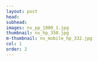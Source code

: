 ```yaml
---
layout: post
head: 
subhead: 
images: nv_pp_1000_1.jpg
thumbnail: nv_hp_350.jpg
m-thumbnail: nv_mobile_hp_332.jpg
col: 1
order: 2
---
```

